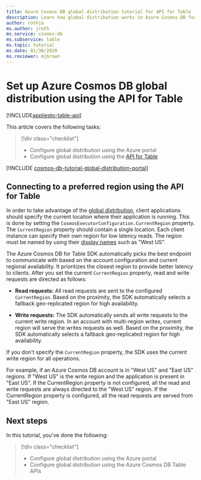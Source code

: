 ```yaml
---
title: Azure Cosmos DB global distribution tutorial for API for Table
description: Learn how global distribution works in Azure Cosmos DB for Table accounts and how to configure the preferred list of regions
author: rothja
ms.author: jroth
ms.service: cosmos-db
ms.subservice: table
ms.topic: tutorial
ms.date: 01/30/2020
ms.reviewer: mjbrown
---
```

# Set up Azure Cosmos DB global distribution using the API for Table
[!INCLUDE[appliesto-table-api](../includes/appliesto-table-api.md)]

This article covers the following tasks: 

> [!div class="checklist"]
> * Configure global distribution using the Azure portal
> * Configure global distribution using the [API for Table](introduction.md)

[!INCLUDE [cosmos-db-tutorial-global-distribution-portal](../includes/cosmos-db-tutorial-global-distribution-portal.md)]


## Connecting to a preferred region using the API for Table

In order to take advantage of the [global distribution](../distribute-data-globally.md), client applications should specify the current location where their application is running. This is done by setting the `CosmosExecutorConfiguration.CurrentRegion` property. The `CurrentRegion` property should contain a single location. Each client instance can specify their own region for low latency reads. The region must be named by using their [display names](/previous-versions/azure/reference/gg441293(v=azure.100)) such as "West US". 

The Azure Cosmos DB for Table SDK automatically picks the best endpoint to communicate with based on the account configuration and current regional availability. It prioritizes the closest region to provide better latency to clients. After you set the current `CurrentRegion` property, read and write requests are directed as follows:

* **Read requests:** All read requests are sent to the configured `CurrentRegion`. Based on the proximity, the SDK automatically selects a fallback geo-replicated region for high availability.

* **Write requests:** The SDK automatically sends all write requests to the current write region. In an account with multi-region writes, current region will serve the writes requests as well. Based on the proximity, the SDK automatically selects a fallback geo-replicated region for high availability.

If you don't specify the `CurrentRegion` property, the SDK uses the current write region for all operations.

For example, if an Azure Cosmos DB account is in "West US" and "East US" regions. If "West US" is the write region and the application is present in "East US". If the CurrentRegion property is not configured, all the read and write requests are always directed to the "West US" region. If the CurrentRegion property is configured, all the read requests are served from "East US" region.

## Next steps

In this tutorial, you've done the following:

> [!div class="checklist"]
> * Configure global distribution using the Azure portal
> * Configure global distribution using the Azure Cosmos DB Table APIs